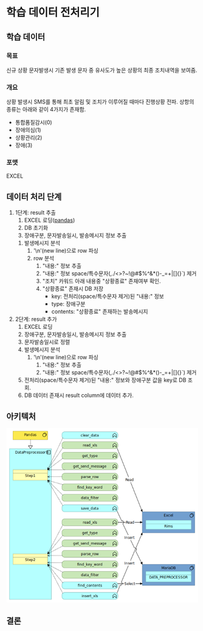 # 학습 데이터 전처리기
## 학습 데이터
### 목표
신규 상황 문자발생시 기존 발생 문자 중 유사도가 높은 상황의 최종 조치내역을 보여줌.

### 개요
상황 발생시 SMS를 통해 최초 알림 및 조치가 이루어질 때마다 진행상황 전파.
상항의 종류는 아래와 같이 4가지가 존재함.
* 통합품질감시(0)
* 장애의심(1)
* 상황관리(2)
* 장애(3)

### 포맷 
EXCEL

## 데이터 처리 단계
1. 1단계: result 추출
    1. EXCEL 로딩([pandas](https://pandas.pydata.org/))
    1. DB 초기화
    1. 장애구분, 문자발송일시, 발송메시지 정보 추출
    <!--
    1. 장애구분 별 데이터 분류하여 csv 포맷으로 저장
    1. 문자발송일시로 정렬
    -->
    1. 발생메시지 분석
        1. '\n'(new line)으로 row 파싱
        1. row 분석
            1. "내용:" 정보 추출 
            1. "내용:" 정보 space/특수문자(,./<>?~!@#$%^&*()-_=+\|[]{}`) 제거
            1. "조치" 카워드 아래 내용중 "상황종료" 존재여부 확인.
            1. "상황종료" 존재시 DB 저장
                * key: 전처리(space/특수문자 제거)된 "내용:" 정보
                * type: 장애구분
                * contents: "상황종료" 존재하는 발송메시지
            <!--
            1. 한글 띄어쓰기 재처리([soyspacing](https://github.com/lovit/soyspacing))
            1. space 제거된 "내용:" 정보 2글자 단위로 split
            1. split 된 데이터를 기반으로 sub directory 생성
            1. 발송메시지내 불필요한 항목 제거
                * [SKT상황], 내용:, 원인:, 조치:, IT종합상황실 상황관리자 김희만 수석
            1. '내용:' 키워드 다음에 나온 내용 추출
            1. 마지막으로 생성된 디렉토리에 문자발송일시 정보를 파일명으로 발송메시지 저장
            -->
1. 2단계: result 추가
    1. EXCEL 로딩
    1. 장애구분, 문자발송일시, 발송메시지 정보 추출
    1. 문자발송일시로 정렬
    1. 발생메시지 분석
        1. '\n'(new line)으로 row 파싱
            1. "내용:" 정보 추출 
            1. "내용:" 정보 space/특수문자(,./<>?~!@#$%^&*()-_=+\|[]{}`) 제거
    1. 전처리(space/특수문자 제거)된 "내용:" 정보와 장애구분 값을 key로 DB 조회.
    1. DB 데이터 존재시 result column에 데이터 추가.
    
## 아키텍처 
![Fig. 1. 데이터전처리기 구조](/doc/DataPreprocessor.png "데이터전처리기 구조")

## 결론
